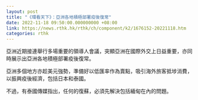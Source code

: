 ```yaml
---
layout: post
title: "《環看天下》：亞洲各地積極部署疫後復常"
date: 2022-11-18 09:50:00.000000000 +08:00
link: https://news.rthk.hk/rthk/ch/component/k2/1676152-20221118.htm
categories: rthk
---
```


亞洲近期接連舉行多場重要的領導人會議，突顯亞洲在國際外交上日益重要，亦同時展示出亞洲各地積極部署疫後復常。

亞洲多個地方亦趁美元強勢，準備好以低匯率作為賣點，吸引海外旅客抵埗消費，以振興疫後經濟，包括日本和泰國。

不過，有泰國傳媒指出，任何的復蘇，必須先解決包括緬甸在內的問題。
